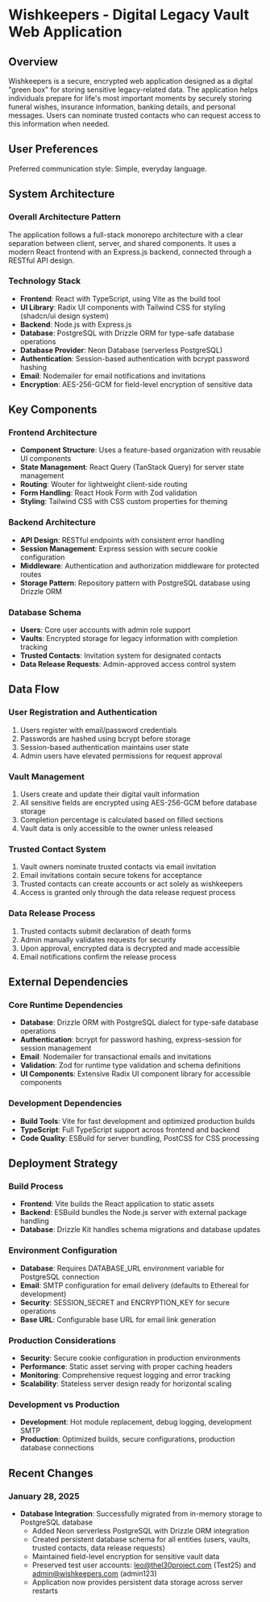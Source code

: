 # Wishkeepers - Digital Legacy Vault Web Application

## Overview

Wishkeepers is a secure, encrypted web application designed as a digital "green box" for storing sensitive legacy-related data. The application helps individuals prepare for life's most important moments by securely storing funeral wishes, insurance information, banking details, and personal messages. Users can nominate trusted contacts who can request access to this information when needed.

## User Preferences

Preferred communication style: Simple, everyday language.

## System Architecture

### Overall Architecture Pattern
The application follows a full-stack monorepo architecture with a clear separation between client, server, and shared components. It uses a modern React frontend with an Express.js backend, connected through a RESTful API design.

### Technology Stack
- **Frontend**: React with TypeScript, using Vite as the build tool
- **UI Library**: Radix UI components with Tailwind CSS for styling (shadcn/ui design system)
- **Backend**: Node.js with Express.js
- **Database**: PostgreSQL with Drizzle ORM for type-safe database operations
- **Database Provider**: Neon Database (serverless PostgreSQL)
- **Authentication**: Session-based authentication with bcrypt password hashing
- **Email**: Nodemailer for email notifications and invitations
- **Encryption**: AES-256-GCM for field-level encryption of sensitive data

## Key Components

### Frontend Architecture
- **Component Structure**: Uses a feature-based organization with reusable UI components
- **State Management**: React Query (TanStack Query) for server state management
- **Routing**: Wouter for lightweight client-side routing
- **Form Handling**: React Hook Form with Zod validation
- **Styling**: Tailwind CSS with CSS custom properties for theming

### Backend Architecture
- **API Design**: RESTful endpoints with consistent error handling
- **Session Management**: Express session with secure cookie configuration
- **Middleware**: Authentication and authorization middleware for protected routes
- **Storage Pattern**: Repository pattern with PostgreSQL database using Drizzle ORM

### Database Schema
- **Users**: Core user accounts with admin role support
- **Vaults**: Encrypted storage for legacy information with completion tracking
- **Trusted Contacts**: Invitation system for designated contacts
- **Data Release Requests**: Admin-approved access control system

## Data Flow

### User Registration and Authentication
1. Users register with email/password credentials
2. Passwords are hashed using bcrypt before storage
3. Session-based authentication maintains user state
4. Admin users have elevated permissions for request approval

### Vault Management
1. Users create and update their digital vault information
2. All sensitive fields are encrypted using AES-256-GCM before database storage
3. Completion percentage is calculated based on filled sections
4. Vault data is only accessible to the owner unless released

### Trusted Contact System
1. Vault owners nominate trusted contacts via email invitation
2. Email invitations contain secure tokens for acceptance
3. Trusted contacts can create accounts or act solely as wishkeepers
4. Access is granted only through the data release request process

### Data Release Process
1. Trusted contacts submit declaration of death forms
2. Admin manually validates requests for security
3. Upon approval, encrypted data is decrypted and made accessible
4. Email notifications confirm the release process

## External Dependencies

### Core Runtime Dependencies
- **Database**: Drizzle ORM with PostgreSQL dialect for type-safe database operations
- **Authentication**: bcrypt for password hashing, express-session for session management
- **Email**: Nodemailer for transactional emails and invitations
- **Validation**: Zod for runtime type validation and schema definitions
- **UI Components**: Extensive Radix UI component library for accessible components

### Development Dependencies
- **Build Tools**: Vite for fast development and optimized production builds
- **TypeScript**: Full TypeScript support across frontend and backend
- **Code Quality**: ESBuild for server bundling, PostCSS for CSS processing

## Deployment Strategy

### Build Process
- **Frontend**: Vite builds the React application to static assets
- **Backend**: ESBuild bundles the Node.js server with external package handling
- **Database**: Drizzle Kit handles schema migrations and database updates

### Environment Configuration
- **Database**: Requires DATABASE_URL environment variable for PostgreSQL connection
- **Email**: SMTP configuration for email delivery (defaults to Ethereal for development)
- **Security**: SESSION_SECRET and ENCRYPTION_KEY for secure operations
- **Base URL**: Configurable base URL for email link generation

### Production Considerations
- **Security**: Secure cookie configuration in production environments
- **Performance**: Static asset serving with proper caching headers
- **Monitoring**: Comprehensive request logging and error tracking
- **Scalability**: Stateless server design ready for horizontal scaling

### Development vs Production
- **Development**: Hot module replacement, debug logging, development SMTP
- **Production**: Optimized builds, secure configurations, production database connections

## Recent Changes

### January 28, 2025
- **Database Integration**: Successfully migrated from in-memory storage to PostgreSQL database
  - Added Neon serverless PostgreSQL with Drizzle ORM integration
  - Created persistent database schema for all entities (users, vaults, trusted contacts, data release requests)
  - Maintained field-level encryption for sensitive vault data
  - Preserved test user accounts: leo@thel30project.com (Test25) and admin@wishkeepers.com (admin123)
  - Application now provides persistent data storage across server restarts